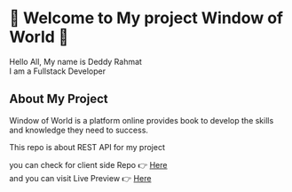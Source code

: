 # :bell: Welcome to My project Window of World :bell:

Hello All, My name is Deddy Rahmat <br />
I am a Fullstack Developer
<br />

## About My Project

Window of World is a platform online provides book to develop the skills and knowledge they need to success.

This repo is about REST API for my project <br />

you can check for client side Repo :point_right: [Here](https://github.com/deddyrahmat/DWF19RMRP_WOW/tree/deploy "Window Of World Frontend") <br />
and you can visit Live Preview :point_right: [Here](https://naughty-leakey-427ff2.netlify.app/ "Window Of World Live Preview") <br />
